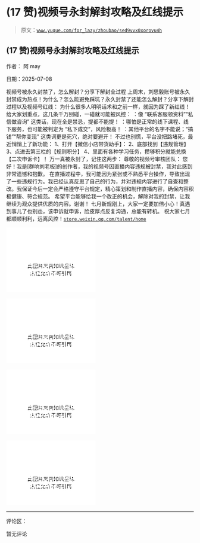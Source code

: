 # (17 赞)视频号永封解封攻略及红线提示

> 原文：[`www.yuque.com/for_lazy/zhoubao/sed9vvx0xorovu4h`](https://www.yuque.com/for_lazy/zhoubao/sed9vvx0xorovu4h)

## (17 赞)视频号永封解封攻略及红线提示

作者： 阿 may

日期：2025-07-08

视频号被永久封禁了，怎么解封？分享下解封全过程
上周末，刘思毅账号被永久封禁成为热点！为什么？怎么能避免踩坑？永久封禁了还能怎么解封？分享下解封过程以及视频号红线：
为什么很多人明明话术和之前一样，就因为踩了新红线！给大家划重点，这几条千万别碰，一碰就可能被风控： ：像 “联系客服领资料”“私信做咨询”
这类话，现在全是禁忌，提都不能提！ ：哪怕是正常的线下课程、线下服务，也可能被判定为 “私下成交”，风险极高！ ：其他平台的名字不能说；“搞钱”“帮你变现”
这类词更是死穴，绝对要避开！ 不过也别慌，平台没把路堵死，最近悄悄上了新功能： 1、打开【微信小店带货助手】： 2、底部找到【违规管理】
3、点进去第三栏的【规则积分】 4、里面有各种学习任务，攒够积分就能兑换【二次申诉卡】！ 万一真被永封了，记住这两步： 尊敬的视频号审核团队：
您好！我是[群响刘老板]的创作者，我的视频号因直播内容违规被封禁，我对此感到非常遗憾和抱歉。
在直播过程中，我可能因为紧张或不熟悉平台操作，导致出现了一些违规行为。我已经认真反思了自己的行为，并对违规内容进行了自查和整改。我保证今后一定会严格遵守平台规定，精心策划和制作直播内容，确保内容积极健康、符合规范。
希望平台能够给我一个改正的机会，解除对我的封禁，让我继续为观众提供优质的内容。谢谢！
七月新规刚上，大家一定要加倍小心！真遇到事儿了也别怂，该申诉就申诉，脸皮厚点反复沟通，总能有转机。
祝大家七月都顺顺利利，远离风控！[`store.weixin.qq.com/talent/home`](https://store.weixin.qq.com/talent/home)

![](img/f491865770d976b224414d0c4c2b31c3.png "None")

![](img/e140e10cc4e613fdbb6a906ab2310e81.png "None")

![](img/96504bd2ef4871ee49d88d09149cc50c.png "None")

![](img/f667c56c5fc71b9865cdcec4c27a3810.png "None")

* * *

评论区：

暂无评论
